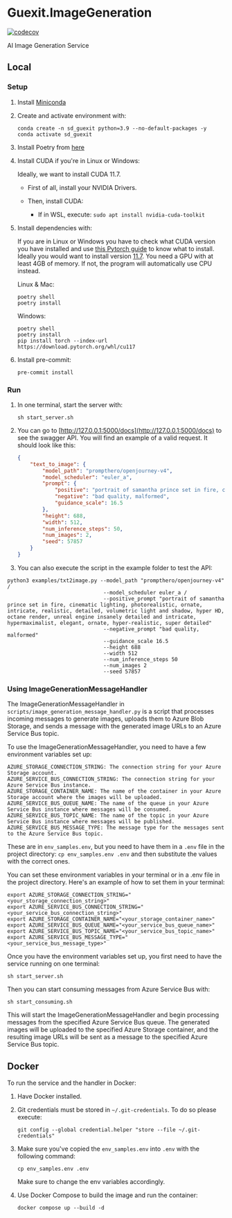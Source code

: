 # Guexit.ImageGeneration

[![codecov](https://codecov.io/gh/Guexit/Guexit.ImageGeneration/branch/main/graph/badge.svg?token=U47OQU1RG5)](https://codecov.io/gh/Guexit/Guexit.ImageGeneration)

AI Image Generation Service

## Local

### Setup

1. Install [Miniconda](https://docs.conda.io/projects/conda/en/latest/user-guide/install/macos.html)

2. Create and activate environment with:

    ```shell
    conda create -n sd_guexit python=3.9 --no-default-packages -y
    conda activate sd_guexit
    ```

3. Install Poetry from [here](https://python-poetry.org/docs/#installation)

4. Install CUDA if you're in Linux or Windows:

    Ideally, we want to install CUDA 11.7.

    - First of all, install your NVIDIA Drivers.
    - Then, install CUDA:

        - If in WSL, execute: `sudo apt install nvidia-cuda-toolkit`

5. Install dependencies with:

    If you are in Linux or Windows you have to check what CUDA version you have installed and use [this Pytorch guide](https://pytorch.org/get-started/locally/) to know what to install. Ideally you would want to install version [11.7](https://developer.nvidia.com/cuda-11-7-0-download-archive). You need a GPU with at least 4GB of memory. If not, the program will automatically use CPU instead.

    Linux & Mac:

    ```shell
    poetry shell
    poetry install
    ```

    Windows:

    ```shell
    poetry shell
    poetry install
    pip install torch --index-url https://download.pytorch.org/whl/cu117
    ```

6. Install pre-commit:

    ```shell
    pre-commit install
    ```

### Run

1. In one terminal, start the server with:

    ```shell
    sh start_server.sh
    ```

2. You can go to [http://127.0.0.1:5000/docs](http://127.0.0.1:5000/docs) to see the swagger API. You will find an example of a valid request. It should look like this:

    ```json
    {
        "text_to_image": {
            "model_path": "prompthero/openjourney-v4",
            "model_scheduler": "euler_a",
            "prompt": {
                "positive": "portrait of samantha prince set in fire, cinematic lighting, photorealistic, ornate, intricate, realistic, detailed, volumetric light and shadow, hyper HD, octane render, unreal engine insanely detailed and intricate, hypermaximalist, elegant, ornate, hyper-realistic, super detailed",
                "negative": "bad quality, malformed",
                "guidance_scale": 16.5
            },
            "height": 688,
            "width": 512,
            "num_inference_steps": 50,
            "num_images": 2,
            "seed": 57857
        }
    }
    ```

3. You can also execute the script in the example folder to test the API:

```shell
python3 examples/txt2image.py --model_path "prompthero/openjourney-v4" /
                               --model_scheduler euler_a /
                               --positive_prompt "portrait of samantha prince set in fire, cinematic lighting, photorealistic, ornate, intricate, realistic, detailed, volumetric light and shadow, hyper HD, octane render, unreal engine insanely detailed and intricate, hypermaximalist, elegant, ornate, hyper-realistic, super detailed"
                               --negative_prompt "bad quality, malformed"
                               --guidance_scale 16.5
                               --height 688
                               --width 512
                               --num_inference_steps 50
                               --num_images 2
                               --seed 57857
```

### Using ImageGenerationMessageHandler

The ImageGenerationMessageHandler in `scripts/image_generation_message_handler.py` is a script that processes incoming messages to generate images, uploads them to Azure Blob Storage, and sends a message with the generated image URLs to an Azure Service Bus topic.

To use the ImageGenerationMessageHandler, you need to have a few environment variables set up:

```shell
AZURE_STORAGE_CONNECTION_STRING: The connection string for your Azure Storage account.
AZURE_SERVICE_BUS_CONNECTION_STRING: The connection string for your Azure Service Bus instance.
AZURE_STORAGE_CONTAINER_NAME: The name of the container in your Azure Storage account where the images will be uploaded.
AZURE_SERVICE_BUS_QUEUE_NAME: The name of the queue in your Azure Service Bus instance where messages will be consumed.
AZURE_SERVICE_BUS_TOPIC_NAME: The name of the topic in your Azure Service Bus instance where messages will be published.
AZURE_SERVICE_BUS_MESSAGE_TYPE: The message type for the messages sent to the Azure Service Bus topic.
```

These are in `env_samples.env`, but you need to have them in a `.env` file in the project directory: `cp env_samples.env .env` and then substitute the values with the correct ones.

You can set these environment variables in your terminal or in a .env file in the project directory. Here's an example of how to set them in your terminal:

```shell
export AZURE_STORAGE_CONNECTION_STRING="<your_storage_connection_string>"
export AZURE_SERVICE_BUS_CONNECTION_STRING="<your_service_bus_connection_string>"
export AZURE_STORAGE_CONTAINER_NAME="<your_storage_container_name>"
export AZURE_SERVICE_BUS_QUEUE_NAME="<your_service_bus_queue_name>"
export AZURE_SERVICE_BUS_TOPIC_NAME="<your_service_bus_topic_name>"
export AZURE_SERVICE_BUS_MESSAGE_TYPE="<your_service_bus_message_type>"
```

Once you have the environment variables set up, you first need to have the service running on one terminal:

```shell
sh start_server.sh
```

Then you can start consuming messages from Azure Service Bus with:

```shell
sh start_consuming.sh
```

This will start the ImageGenerationMessageHandler and begin processing messages from the specified Azure Service Bus queue. The generated images will be uploaded to the specified Azure Storage container, and the resulting image URLs will be sent as a message to the specified Azure Service Bus topic.

## Docker

To run the service and the handler in Docker:

1. Have Docker installed.

2. Git credentials must be stored in `~/.git-credentials`. To do so please execute:

    ```shell
    git config --global credential.helper "store --file ~/.git-credentials"
    ```

3. Make sure you've copied the `env_samples.env` into `.env` with the following command:

    ```shell
    cp env_samples.env .env
    ```

    Make sure to change the env variables accordingly.

4. Use Docker Compose to build the image and run the container:

    ```shell
    docker compose up --build -d
    ```
